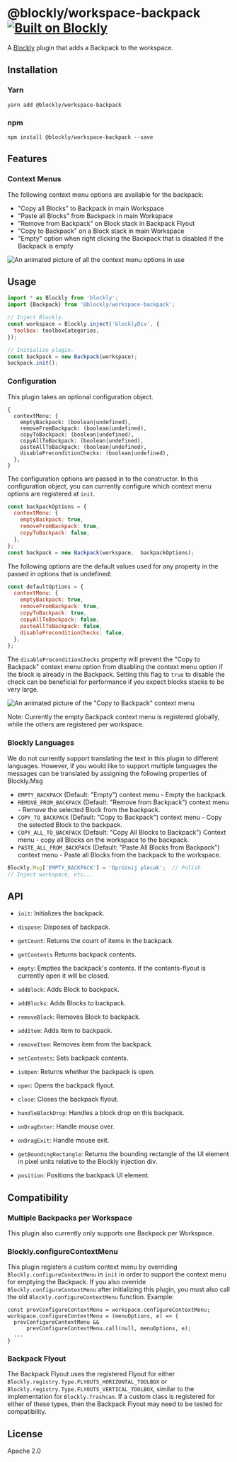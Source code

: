 # @blockly/workspace-backpack [![Built on Blockly](https://tinyurl.com/built-on-blockly)](https://github.com/google/blockly)

A [Blockly](https://www.npmjs.com/package/blockly) plugin that adds a Backpack to the workspace.

## Installation

### Yarn
```
yarn add @blockly/workspace-backpack
```

### npm
```
npm install @blockly/workspace-backpack --save
```
## Features
### Context Menus
The following context menu options are available for the backpack:
- "Copy all Blocks" to Backpack in main Workspace
- "Paste all Blocks" from Backpack in main Workspace
- "Remove from Backpack" on Block stack in Backpack Flyout
- "Copy to Backpack" on a Block stack in main Workspace
- "Empty" option when right clicking the Backpack that is disabled if the Backpack is empty

![An animated picture of all the context menu options in use](
https://github.com/google/blockly-samples/raw/master/plugins/workspace-backpack/readme-media/context-menu.gif)

## Usage

```js
import * as Blockly from 'blockly';
import {Backpack} from '@blockly/workspace-backpack';

// Inject Blockly.
const workspace = Blockly.inject('blocklyDiv', {
  toolbox: toolboxCategories,
});

// Initialize plugin.
const backpack = new Backpack(workspace);
backpack.init();
```

### Configuration
This plugin takes an optional configuration object.
```
{
  contextMenu: {
    emptyBackpack: (boolean|undefined),
    removeFromBackpack: (boolean|undefined),
    copyToBackpack: (boolean|undefined),
    copyAllToBackpack: (boolean|undefined),
    pasteAllToBackpack: (boolean|undefined),
    disablePreconditionChecks: (boolean|undefined),
  },
}
```

The configuration options are passed in to the constructor. In this
configuration object, you can currently configure which context menu options are
registered at `init`.
```js
const backpackOptions = {
  contextMenu: {
    emptyBackpack: true,
    removeFromBackpack: true,
    copyToBackpack: false,
  },
};
const backpack = new Backpack(workspace,  backpackOptions);
```

The following options are the default values used for any property in the
passed in options that is undefined:
```js
const defaultOptions = {
  contextMenu: {
    emptyBackpack: true,
    removeFromBackpack: true,
    copyToBackpack: true,
    copyAllToBackpack: false,
    pasteAllToBackpack: false,
    disablePreconditionChecks: false,
  },
};
```

The `disablePreconditionChecks` property will prevent the "Copy to Backpack"
context menu option from disabling the context menu option if the block is
already in the Backpack. Setting this flag to `true` to disable the check can be
beneficial for performance if you expect blocks stacks to be very large.

![An animated picture of the "Copy to Backpack" context menu](
https://github.com/google/blockly-samples/raw/master/plugins/workspace-backpack/readme-media/context-menu-precondition.gif)

Note: Currently the empty Backpack context menu is registered globally, while
the others are registered per workspace.

### Blockly Languages
We do not currently support translating the text in this plugin to different
languages. However, if you would like to support multiple languages the messages
can be translated by assigning the following properties of Blockly.Msg
- `EMPTY_BACKPACK` (Default: "Empty") context menu - Empty the backpack.
- `REMOVE_FROM_BACKPACK` (Default: "Remove from Backpack") context menu - Remove
the selected Block from the backpack.
- `COPY_TO_BACKPACK` (Default: "Copy to Backpack") context menu - Copy the
selected Block to the backpack.
- `COPY_ALL_TO_BACKPACK` (Default: "Copy All Blocks to Backpack") Context menu -
copy all Blocks on the workspace to the backpack.
- `PASTE_ALL_FROM_BACKPACK` (Default: "Paste All Blocks from Backpack") context
menu - Paste all Blocks from the backpack to the workspace.

```javascript
Blockly.Msg['EMPTY_BACKPACK'] = 'Opróżnij plecak';  // Polish 
// Inject workspace, etc...
```

## API

- `init`: Initializes the backpack.
- `dispose`: Disposes of backpack.

- `getCount`: Returns the count of items in the backpack.
- `getContents` Returns backpack contents.
- `empty`: Empties the backpack's contents. If the contents-flyout is currently
open it will be closed.
- `addBlock`: Adds Block to backpack.
- `addBlocks`: Adds Blocks to backpack.
- `removeBlock`: Removes Block to backpack.
- `addItem`: Adds item to backpack.
- `removeItem`: Removes item from the backpack.
- `setContents`: Sets backpack contents.

- `isOpen`: Returns whether the backpack is open.
- `open`: Opens the backpack flyout.
- `close`: Closes the backpack flyout.

- `handleBlockDrop`: Handles a block drop on this backpack.
- `onDragEnter`: Handle mouse over.
- `onDragExit`: Handle mouse exit.

- `getBoundingRectangle`: Returns the bounding rectangle of the UI element in
pixel units relative to the Blockly injection div.
- `position`: Positions the backpack UI element.

## Compatibility

### Multiple Backpacks per Workspace
This plugin also currently only supports one Backpack per Workspace.

### Blockly.configureContextMenu
This plugin registers a custom context menu by overriding
`Blockly.configureContextMenu` in `init` in order to support the context menu
for emptying the Backpack.
If you also override `Blockly.configureContextMenu` after initializing this
plugin, you must also call the old `Blockly.configureContextMenu` function.
Example:
```
const prevConfigureContextMenu = workspace.configureContextMenu;
workspace.configureContextMenu = (menuOptions, e) => {
  prevConfigureContextMenu &&
      prevConfigureContextMenu.call(null, menuOptions, e);
  ...
}      
```

### Backpack Flyout
The Backpack Flyout uses the registered Flyout for either
`Blockly.registry.Type.FLYOUTS_HORIZONTAL_TOOLBOX` or
`Blockly.registry.Type.FLYOUTS_VERTICAL_TOOLBOX`, similar to the implementation
for `Blockly.Trashcan`. If a custom class is registered for either of these
types, then the Backpack Flyout may need to be tested for compatibility.

## License
Apache 2.0
